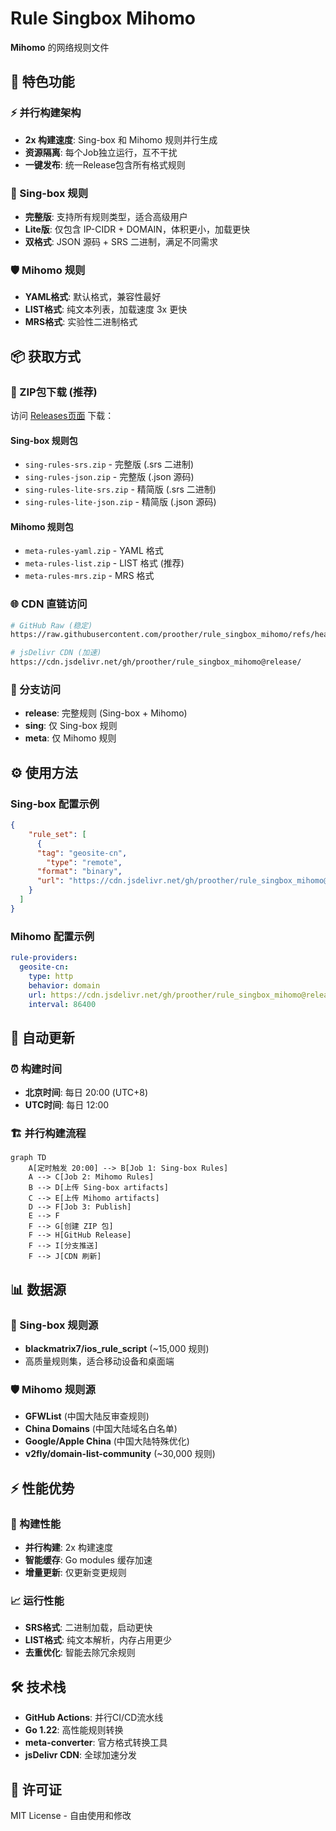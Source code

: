 # Rule Singbox Mihomo

**Mihomo** 的网络规则文件

## 🚀 特色功能

### ⚡ 并行构建架构
- **2x 构建速度**: Sing-box 和 Mihomo 规则并行生成
- **资源隔离**: 每个Job独立运行，互不干扰
- **一键发布**: 统一Release包含所有格式规则

### 🎯 Sing-box 规则
- **完整版**: 支持所有规则类型，适合高级用户
- **Lite版**: 仅包含 IP-CIDR + DOMAIN，体积更小，加载更快
- **双格式**: JSON 源码 + SRS 二进制，满足不同需求

### 🛡️ Mihomo 规则
- **YAML格式**: 默认格式，兼容性最好
- **LIST格式**: 纯文本列表，加载速度 3x 更快  
- **MRS格式**: 实验性二进制格式

## 📦 获取方式

### 🎯 ZIP包下载 (推荐)
访问 [Releases页面](../../releases/latest) 下载：

#### Sing-box 规则包
- `sing-rules-srs.zip` - 完整版 (.srs 二进制)
- `sing-rules-json.zip` - 完整版 (.json 源码)  
- `sing-rules-lite-srs.zip` - 精简版 (.srs 二进制)
- `sing-rules-lite-json.zip` - 精简版 (.json 源码)

#### Mihomo 规则包  
- `meta-rules-yaml.zip` - YAML 格式
- `meta-rules-list.zip` - LIST 格式 (推荐)
- `meta-rules-mrs.zip` - MRS 格式

### 🌐 CDN 直链访问
```bash
# GitHub Raw (稳定)
https://raw.githubusercontent.com/proother/rule_singbox_mihomo/refs/heads/release/

# jsDelivr CDN (加速)  
https://cdn.jsdelivr.net/gh/proother/rule_singbox_mihomo@release/
```

### 🌳 分支访问
- **release**: 完整规则 (Sing-box + Mihomo)
- **sing**: 仅 Sing-box 规则
- **meta**: 仅 Mihomo 规则

## ⚙️ 使用方法

### Sing-box 配置示例
```json
{
    "rule_set": [
      {
      "tag": "geosite-cn",
        "type": "remote",
      "format": "binary",
      "url": "https://cdn.jsdelivr.net/gh/proother/rule_singbox_mihomo@release/sing-rule/cn.srs"
    }
  ]
}
```

### Mihomo 配置示例
```yaml
rule-providers:
  geosite-cn:
    type: http
    behavior: domain
    url: https://cdn.jsdelivr.net/gh/proother/rule_singbox_mihomo@release/meta-rule/cn.yaml
    interval: 86400
```

## 🔄 自动更新

### ⏰ 构建时间
- **北京时间**: 每日 20:00 (UTC+8)
- **UTC时间**: 每日 12:00

### 🏗️ 并行构建流程
```mermaid
graph TD
    A[定时触发 20:00] --> B[Job 1: Sing-box Rules]
    A --> C[Job 2: Mihomo Rules]
    B --> D[上传 Sing-box artifacts]
    C --> E[上传 Mihomo artifacts] 
    D --> F[Job 3: Publish]
    E --> F
    F --> G[创建 ZIP 包]
    F --> H[GitHub Release]
    F --> I[分支推送]
    F --> J[CDN 刷新]
```

## 📊 数据源

### 🎯 Sing-box 规则源
- **blackmatrix7/ios_rule_script** (~15,000 规则)
- 高质量规则集，适合移动设备和桌面端

### 🛡️ Mihomo 规则源  
- **GFWList** (中国大陆反审查规则)
- **China Domains** (中国大陆域名白名单)
- **Google/Apple China** (中国大陆特殊优化)
- **v2fly/domain-list-community** (~30,000 规则)

## ⚡ 性能优势

### 🚀 构建性能
- **并行构建**: 2x 构建速度
- **智能缓存**: Go modules 缓存加速
- **增量更新**: 仅更新变更规则

### 📈 运行性能
- **SRS格式**: 二进制加载，启动更快
- **LIST格式**: 纯文本解析，内存占用更少
- **去重优化**: 智能去除冗余规则

## 🛠️ 技术栈

- **GitHub Actions**: 并行CI/CD流水线
- **Go 1.22**: 高性能规则转换
- **meta-converter**: 官方格式转换工具
- **jsDelivr CDN**: 全球加速分发

## 📄 许可证

MIT License - 自由使用和修改


